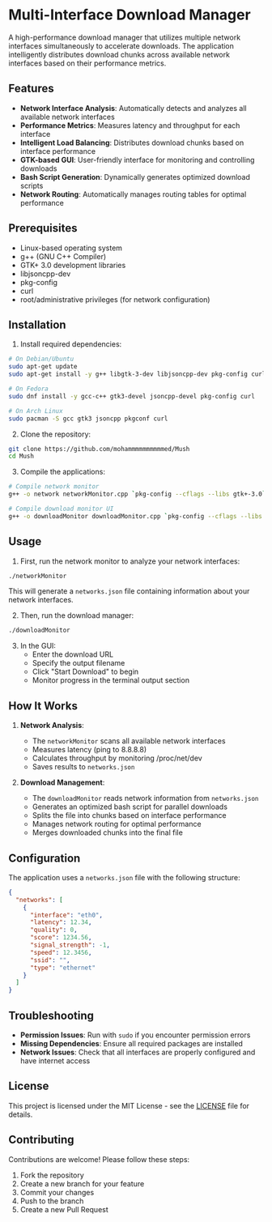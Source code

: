# Multi-Interface Download Manager

A high-performance download manager that utilizes multiple network interfaces simultaneously to accelerate downloads. The application intelligently distributes download chunks across available network interfaces based on their performance metrics.

## Features

- **Network Interface Analysis**: Automatically detects and analyzes all available network interfaces
- **Performance Metrics**: Measures latency and throughput for each interface
- **Intelligent Load Balancing**: Distributes download chunks based on interface performance
- **GTK-based GUI**: User-friendly interface for monitoring and controlling downloads
- **Bash Script Generation**: Dynamically generates optimized download scripts
- **Network Routing**: Automatically manages routing tables for optimal performance

## Prerequisites

- Linux-based operating system
- g++ (GNU C++ Compiler)
- GTK+ 3.0 development libraries
- libjsoncpp-dev
- pkg-config
- curl
- root/administrative privileges (for network configuration)

## Installation

1. Install required dependencies:

```bash
# On Debian/Ubuntu
sudo apt-get update
sudo apt-get install -y g++ libgtk-3-dev libjsoncpp-dev pkg-config curl

# On Fedora
sudo dnf install -y gcc-c++ gtk3-devel jsoncpp-devel pkg-config curl

# On Arch Linux
sudo pacman -S gcc gtk3 jsoncpp pkgconf curl
```

2. Clone the repository:
```bash
git clone https://github.com/mohammmmmmmmmmed/Mush
cd Mush
```

3. Compile the applications:
```bash
# Compile network monitor
g++ -o network networkMonitor.cpp `pkg-config --cflags --libs gtk+-3.0` -std=c++11 -pthread

# Compile download monitor UI
g++ -o downloadMonitor downloadMonitor.cpp `pkg-config --cflags --libs gtk+-3.0` -ljsoncpp -std=c++11 -pthread
```

## Usage

1. First, run the network monitor to analyze your network interfaces:
```bash
./networkMonitor
```
This will generate a `networks.json` file containing information about your network interfaces.

2. Then, run the download manager:
```bash
./downloadMonitor
```

3. In the GUI:
   - Enter the download URL
   - Specify the output filename
   - Click "Start Download" to begin
   - Monitor progress in the terminal output section

## How It Works

1. **Network Analysis**:
   - The `networkMonitor` scans all available network interfaces
   - Measures latency (ping to 8.8.8.8)
   - Calculates throughput by monitoring /proc/net/dev
   - Saves results to `networks.json`

2. **Download Management**:
   - The `downloadMonitor` reads network information from `networks.json`
   - Generates an optimized bash script for parallel downloads
   - Splits the file into chunks based on interface performance
   - Manages network routing for optimal performance
   - Merges downloaded chunks into the final file

## Configuration

The application uses a `networks.json` file with the following structure:
```json
{
  "networks": [
    {
      "interface": "eth0",
      "latency": 12.34,
      "quality": 0,
      "score": 1234.56,
      "signal_strength": -1,
      "speed": 12.3456,
      "ssid": "",
      "type": "ethernet"
    }
  ]
}
```

## Troubleshooting

- **Permission Issues**: Run with `sudo` if you encounter permission errors
- **Missing Dependencies**: Ensure all required packages are installed
- **Network Issues**: Check that all interfaces are properly configured and have internet access

## License

This project is licensed under the MIT License - see the [LICENSE](LICENSE) file for details.

## Contributing

Contributions are welcome! Please follow these steps:
1. Fork the repository
2. Create a new branch for your feature
3. Commit your changes
4. Push to the branch
5. Create a new Pull Request

